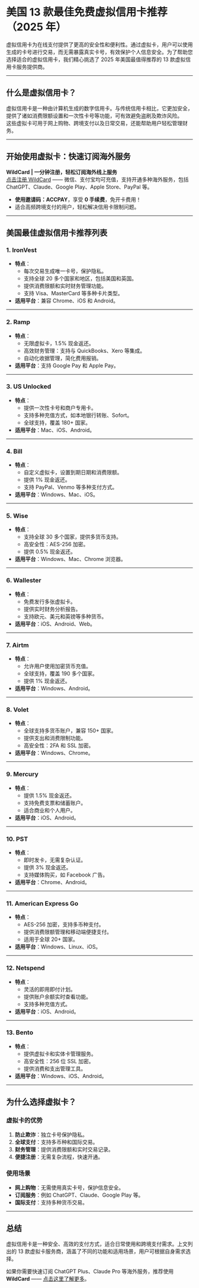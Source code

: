 # 美国 13 款最佳免费虚拟信用卡推荐（2025 年）

虚拟信用卡为在线支付提供了更高的安全性和便利性。通过虚拟卡，用户可以使用生成的卡号进行交易，而无需暴露真实卡号，有效保护个人信息安全。为了帮助您选择适合的虚拟信用卡，我们精心挑选了 2025 年美国最值得推荐的 13 款虚拟信用卡服务提供商。

---

## 什么是虚拟信用卡？

虚拟信用卡是一种由计算机生成的数字信用卡。与传统信用卡相比，它更加安全，提供了诸如消费限额设置和一次性卡号等功能，可有效避免盗刷及欺诈风险。  
这些虚拟卡可用于网上购物、跨境支付以及日常交易，还能帮助用户轻松管理财务。

---

## 开始使用虚拟卡：快速订阅海外服务
**WildCard | 一分钟注册，轻松订阅海外线上服务**  
[点击注册 WildCard](https://bit.ly/bewildcard) —— 微信、支付宝均可充值，支持开通多种海外服务，包括 ChatGPT、Claude、Google Play、Apple Store、PayPal 等。  
- **使用邀请码：ACCPAY**，享受 **0 手续费**，免开卡费用！  
- 适合高频跨境支付的用户，轻松解决信用卡限制问题。

---

## 美国最佳虚拟信用卡推荐列表

### 1. **IronVest**
- **特点**：
  - 每次交易生成唯一卡号，保护隐私。
  - 支持全球 20 多个国家和地区，包括美国和英国。
  - 提供消费限额和实时财务管理功能。
  - 支持 Visa、MasterCard 等多种卡片类型。
- **适用平台**：兼容 Chrome、iOS 和 Android。


---

### 2. **Ramp**
- **特点**：
  - 无限虚拟卡，1.5% 现金返还。
  - 高效财务管理：支持与 QuickBooks、Xero 等集成。
  - 自动化收据管理，简化费用报销。
- **适用平台**：支持 Google Pay 和 Apple Pay。


---

### 3. **US Unlocked**
- **特点**：
  - 提供一次性卡号和商户专用卡。
  - 支持多种充值方式，如本地银行转账、Sofort。
  - 全球支持，覆盖 180+ 国家。
- **适用平台**：Mac、iOS、Android。


---

### 4. **Bill**
- **特点**：
  - 自定义虚拟卡，设置到期日期和消费限额。
  - 提供 1% 现金返还。
  - 支持 PayPal、Venmo 等多种支付方式。
- **适用平台**：Windows、Mac、iOS。


---

### 5. **Wise**
- **特点**：
  - 支持全球 30 多个国家，提供多货币支持。
  - 高安全性：AES-256 加密。
  - 提供 0.5% 现金返还。
- **适用平台**：Windows、Mac、Chrome 浏览器。


---

### 6. **Wallester**
- **特点**：
  - 免费发行多张虚拟卡。
  - 提供实时财务分析报告。
  - 支持欧元、美元和英镑等多种货币。
- **适用平台**：iOS、Android、Web。


---

### 7. **Airtm**
- **特点**：
  - 允许用户使用加密货币充值。
  - 全球支持，覆盖 190 多个国家。
  - 提供 1% 现金返还。
- **适用平台**：Windows、Android。


---

### 8. **Volet**
- **特点**：
  - 全球支持多货币账户，兼容 150+ 国家。
  - 提供支出和消费限制功能。
  - 高安全性：2FA 和 SSL 加密。
- **适用平台**：Windows、Chrome。


---

### 9. **Mercury**
- **特点**：
  - 提供 1.5% 现金返还。
  - 支持免费支票和储蓄账户。
  - 适合商业和个人用户。
- **适用平台**：iOS、Android。


---

### 10. **PST**
- **特点**：
  - 即时发卡，无需复杂认证。
  - 提供 3% 现金返还。
  - 支持媒体购买，如 Facebook 广告。
- **适用平台**：Chrome、Android。


---

### 11. **American Express Go**
- **特点**：
  - AES-256 加密，支持多币种支付。
  - 提供消费限额管理和移动端便捷支付。
  - 适用于全球 20+ 国家。
- **适用平台**：Windows、Linux、iOS。


---

### 12. **Netspend**
- **特点**：
  - 灵活的即用即付计划。
  - 提供账户余额实时查看功能。
  - 支持多种充值方式。
- **适用平台**：iOS、Android。


---

### 13. **Bento**
- **特点**：
  - 提供虚拟卡和实体卡管理服务。
  - 高安全性：256 位 SSL 加密。
  - 提供消费和支出管理工具。
- **适用平台**：Windows、iOS、Android。


---

## 为什么选择虚拟卡？

### 虚拟卡的优势
1. **防止欺诈**：独立卡号保护隐私。
2. **全球支付**：支持多币种和国际交易。
3. **财务管理**：提供消费限额和实时交易记录。
4. **便捷注册**：无需复杂流程，快速开通。

### 使用场景
- **网上购物**：无需使用真实卡号，保护信息安全。
- **订阅服务**：例如 ChatGPT、Claude、Google Play 等。
- **国际支付**：支持多种货币交易。

---

## 总结

虚拟信用卡是一种安全、高效的支付方式，适合日常使用和跨境支付需求。上文列出的 13 款虚拟卡服务商，涵盖了不同的功能和适用场景，用户可根据自身需求选择。

如果你需要快速订阅 ChatGPT Plus、Claude Pro 等海外服务，推荐使用 **WildCard** —— [点击这里了解更多](https://bit.ly/bewildcard)。
